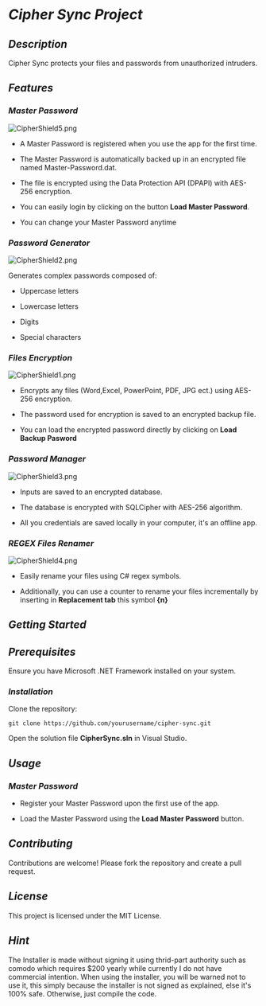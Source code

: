 # _Cipher Sync Project_

## _Description_
Cipher Sync protects your files and passwords from unauthorized intruders.

## _Features_

### _Master Password_

![CipherShield5.png](https://github.com/hamdi-bouasker/CipherSync/blob/master/CipherShield5.png)

- A Master Password is registered when you use the app for the first time.

- The Master Password is automatically backed up in an encrypted file named Master-Password.dat.

- The file is encrypted using the Data Protection API (DPAPI) with AES-256 encryption.

- You can easily login by clicking on the button **Load Master Password**.

- You can change your Master Password anytime

### _Password Generator_

![CipherShield2.png](https://github.com/hamdi-bouasker/CipherSync/blob/master/CipherShield2.png)

Generates complex passwords composed of:

- Uppercase letters

- Lowercase letters

- Digits

- Special characters

### _Files Encryption_

![CipherShield1.png](https://github.com/hamdi-bouasker/CipherSync/blob/master/CipherShield1.png)

- Encrypts any files (Word,Excel, PowerPoint, PDF, JPG ect.) using AES-256 encryption.

- The password used for encryption is saved to an encrypted backup file.

- You can load the encrypted password directly by clicking on **Load Backup Pasword**

### _Password Manager_

![CipherShield3.png](https://github.com/hamdi-bouasker/CipherSync/blob/master/CipherShield3.png)

- Inputs are saved to an encrypted database.

- The database is encrypted with SQLCipher with AES-256 algorithm.
- All you credentials are saved locally in your computer, it's an offline app.
  
### _REGEX Files Renamer_

![CipherShield4.png](https://github.com/hamdi-bouasker/CipherSync/blob/master/CipherShield4.png)

- Easily rename your files using C# regex symbols.

- Additionally, you can use a counter to rename your files incrementally by inserting in **Replacement tab** this symbol **{n}**

## _Getting Started_

## _Prerequisites_

Ensure you have Microsoft .NET Framework installed on your system.

### _Installation_

Clone the repository:

```git clone https://github.com/yourusername/cipher-sync.git```

Open the solution file **CipherSync.sln** in Visual Studio.

## _Usage_

### _Master Password_

- Register your Master Password upon the first use of the app.

- Load the Master Password using the **Load Master Password** button.

## _Contributing_

Contributions are welcome! Please fork the repository and create a pull request.

## _License_
This project is licensed under the MIT License.

## _Hint_

The Installer is made without signing it using thrid-part authority such as comodo which requires $200 yearly while currently I do not have commercial intention.
When using the installer, you will be warned not to use it, this simply because the installer is not signed as explained, else it's 100% safe.
Otherwise, just compile the code.
